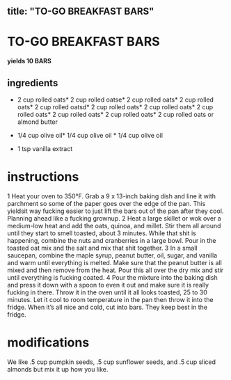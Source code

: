 

	
title: "TO-GO BREAKFAST BARS"
---
# TO-GO BREAKFAST BARS
#### yields 10 BARS
## ingredients
* 2 cup rolled oats* 2 cup rolled oatse* 2 cup rolled oats* 2 cup rolled oats* 2 cup rolled oatsd* 2 cup rolled oats* 2 cup rolled oats* 2 cup rolled oats* 2 cup rolled oats* 2 cup rolled oats* 2 cup rolled oats or almond butter

* 1/4 cup olive oil* 1/4 cup olive oil * 1/4 cup olive oil
* 1 tsp vanilla extract


# instructions
1 Heat your oven to 350°F. Grab a 9 x 13-inch baking dish and line it with parchment so
some of the paper goes over the edge of the pan. This yieldsit way fucking easier to just lift
the bars out of the pan after they cool. Planning ahead like a fucking grownup.
2 Heat a large skillet or wok over a medium-low heat and add the oats, quinoa, and millet. Stir
them all around until they start to smell toasted, about 3 minutes. While that shit is
happening, combine the nuts and cranberries in a large bowl. Pour in the toasted oat mix and
the salt and mix that shit together.
3 In a small saucepan, combine the maple syrup, peanut butter, oil, sugar, and vanilla and warm
until everything is melted. Make sure that the peanut butter is all mixed and then remove from
the heat. Pour this all over the dry mix and stir until everything is fucking coated.
4 Pour the mixture into the baking dish and press it down with a spoon to even it out and
make sure it is really fucking in there. Throw it in the oven until it all looks toasted, 25 to 30
minutes. Let it cool to room temperature in the pan then throw it into the fridge. When it’s
all nice and cold, cut into bars. They keep best in the fridge.

# modifications

We like .5 cup pumpkin seeds, .5 cup sunflower seeds, and .5 cup sliced almonds but mix it up how you like.
	

